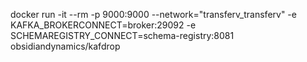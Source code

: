 

docker run -it --rm -p 9000:9000 --network="transferv_transferv" -e KAFKA_BROKERCONNECT=broker:29092 -e SCHEMAREGISTRY_CONNECT=schema-registry:8081 obsidiandynamics/kafdrop

